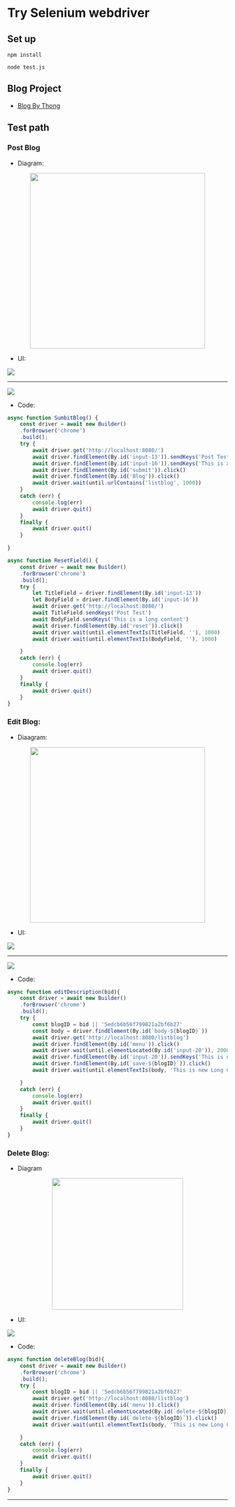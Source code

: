 # Try Selenium webdriver

## Set up
```
npm install

node test.js
```

## Blog Project
- [Blog By Thong](https://github.com/rawipas2/blog)

## Test path

### Post Blog

- Diagram:

<p align="center">
  <img src="img/diagram/Post-Blog.png" width="400px">
</p>

- UI:

<img src="img/UI/Home.png">

___

<img src="/img/UI/Home-Validator.png">

- Code:
```javascript
async function SumbitBlog() {
    const driver = await new Builder()
    .forBrowser('chrome')
    .build();
    try {
        await driver.get('http://localhost:8080/')
        await driver.findElement(By.id('input-13')).sendKeys('Post Test')
        await driver.findElement(By.id('input-16')).sendKeys('This is a long content')
        await driver.findElement(By.id('submit')).click()
        await driver.findElement(By.id('Blog')).click()
        await driver.wait(until.urlContains('listblog', 1000))
    }
    catch (err) {
        console.log(err)
        await driver.quit()
    }
    finally {
        await driver.quit()
    }

}

async function ResetField() {
    const driver = await new Builder()
    .forBrowser('chrome')
    .build();
    try {
        let TitleField = driver.findElement(By.id('input-13'))
        let BodyField = driver.findElement(By.id('input-16'))
        await driver.get('http://localhost:8080/')
        await TitleField.sendKeys('Post Test')
        await BodyField.sendKeys('This is a long content')
        await driver.findElement(By.id('reset')).click()
        await driver.wait(until.elementTextIs(TitleField, ''), 1000)
        await driver.wait(until.elementTextIs(BodyField, ''), 1000)

    }
    catch (err) {
        console.log(err)
        await driver.quit()
    }
    finally {
        await driver.quit()
    }
}
```

### Edit Blog:

- Diaagram:

<p align="center">
  <img align="center" src="img/diagram/Edit-Blog.png" width="400px">
</p>

- UI:

<img src="img/UI/Blog.png">

___

<img src="img/UI/Blog-edit.png">

- Code:
```javascript
async function editDescription(bid){
    const driver = await new Builder()
    .forBrowser('chrome')
    .build();
    try {
        const blogID = bid || '5edcb6b56f799821a2bf6b27'
        const body = driver.findElement(By.id(`body-${blogID}`))
        await driver.get('http://localhost:8080/listblog')
        await driver.findElement(By.id('menu')).click()
        await driver.wait(until.elementLocated(By.id('input-20')), 2000)
        await driver.findElement(By.id('input-20')).sendKeys('This is new Long Content')//Change input-??? following blog
        await driver.findElement(By.id(`save-${blogID}`)).click()
        await driver.wait(until.elementTextIs(body, 'This is new Long Content'), 2000)

    }
    catch (err) {
        console.log(err)
        await driver.quit()
    }
    finally {
        await driver.quit()
    }
}
```

### Delete Blog:

- Diagram

<p align="center">
  <img align="center" src="img/diagram/Delete-Blog.png" width="300px">
</p>

- UI:

<img src="img/UI/Blog-edit.png">

- Code:
```javascript
async function deleteBlog(bid){
    const driver = await new Builder()
    .forBrowser('chrome')
    .build();
    try {
        const blogID = bid || '5edcb6b56f799821a2bf6b27'
        await driver.get('http://localhost:8080/listblog')
        await driver.findElement(By.id('menu')).click()
        await driver.wait(until.elementLocated(By.id(`delete-${blogID}`)), 2000)
        await driver.findElement(By.id(`delete-${blogID}`)).click()
        await driver.wait(until.elementTextIs(body, 'This is new Long Content'), 2000)

    }
    catch (err) {
        console.log(err)
        await driver.quit()
    }
    finally {
        await driver.quit()
    }
}
```


___  
